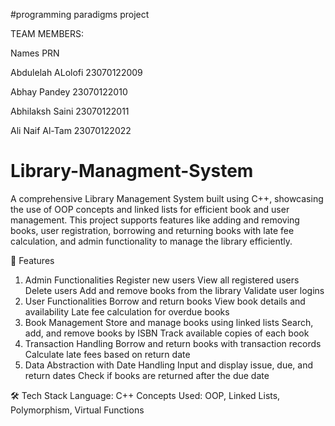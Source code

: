 #programming paradigms project

TEAM MEMBERS:

Names             PRN

Abdulelah ALolofi	23070122009

Abhay Pandey	    23070122010

Abhilaksh Saini	  23070122011

Ali Naif Al-Tam	  23070122022



# Library-Managment-System
A comprehensive Library Management System built using C++, showcasing the use of OOP concepts and linked lists for efficient book and user management. This project supports features like adding and removing books, user registration, borrowing and returning books with late fee calculation, and admin functionality to manage the library efficiently.

🚀 Features
1. Admin Functionalities
Register new users
View all registered users
Delete users
Add and remove books from the library
Validate user logins
2. User Functionalities
Borrow and return books
View book details and availability
Late fee calculation for overdue books
3. Book Management
Store and manage books using linked lists
Search, add, and remove books by ISBN
Track available copies of each book
4. Transaction Handling
Borrow and return books with transaction records
Calculate late fees based on return date
5. Data Abstraction with Date Handling
Input and display issue, due, and return dates
Check if books are returned after the due date


🛠️ Tech Stack
Language: C++
Concepts Used: OOP, Linked Lists, Polymorphism, Virtual Functions
